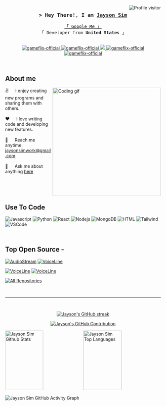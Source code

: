 <a href="https://komarev.com/ghpvc/?username=gameflix-official">
  <img align="right" src="https://komarev.com/ghpvc/?username=gameflix-official&label=Visitors&color=0e75b6&style=flat" alt="Profile visitor" />
</a>

<h3 align="center">
        <samp>&gt; Hey There!, I am
                <b><a target="_blank" href="https://gameflix-official.com">Jayson Sim</a></b>
        </samp>
</h3>

<p align="center"> 
  <samp>
    <a href="https://www.google.com/search?q=Jayson+Sim">「 Google Me 」</a>
    <br>
    「 Developer from <b>United States</b> 」
    <br>
    <br>
  </samp>
</p>

<p align="center">
 <a href="https://gameflix-official.com" target="blank">
  <img src="https://img.shields.io/badge/Website-DC143C?style=for-the-badge&logo=medium&logoColor=white" alt="gameflix-official" />
 </a>
 <a href="https://linkedin.com/in/JaysonSim" target="_blank">
  <img src="https://img.shields.io/badge/LinkedIn-0077B5?style=for-the-badge&logo=linkedin&logoColor=white" alt="gameflix-official"/>
 </a>
 <a href="https://twitter.com/_gameflix-official" target="_blank">
  <img src="https://img.shields.io/badge/Twitter-1DA1F2?style=for-the-badge&logo=twitter&logoColor=white" />
 </a>
 <a href="https://instagram.com/_gameflix-official" target="_blank">
  <img src="https://img.shields.io/badge/Instagram-fe4164?style=for-the-badge&logo=instagram&logoColor=white" alt="gameflix-official" />
 </a> 
 <a href="https://facebook.com/gameflix-official.dev" target="_blank">
  <img src="https://img.shields.io/badge/Facebook-20BEFF?&style=for-the-badge&logo=facebook&logoColor=white" alt="gameflix-official"  />
  </a> 
</p>
<br />

<!-- About Section -->
<h2>About me</h2>
<p>
 <img align="right" width="350" src="/assets/programmer.gif" alt="Coding gif" />
  
 ✌️ &emsp; I enjoy creating new programs and sharing them with others. <br/><br/>
 ❤️ &emsp; I love writing code and developing new features.<br/><br/>
 📧 &emsp; Reach me anytime: jaysonsimwork@gmail.com<br/><br/>
 💬 &emsp; Ask me about anything [here](https://github.com/JaysonSim/JaysonSim/issues)

</p>

<br/>
<br/>
<br/>

<h2>Use To Code</h2>

![Javascript](https://img.shields.io/badge/Javascript-F0DB4F?style=for-the-badge&labelColor=black&logo=javascript&logoColor=F0DB4F)
![Python](https://img.shields.io/badge/Python-3776AB?style=for-the-badge&logo=python&logoColor=white)
![React](https://img.shields.io/badge/-React-61DBFB?style=for-the-badge&labelColor=black&logo=react&logoColor=61DBFB)
![Nodejs](https://img.shields.io/badge/Nodejs-3C873A?style=for-the-badge&labelColor=black&logo=node.js&logoColor=3C873A)
![MongoDB](https://img.shields.io/badge/MongoDB-4EA94B?style=for-the-badge&logo=mongodb&logoColor=white)
![HTML](https://img.shields.io/badge/HTML5-E34F26?style=for-the-badge&logo=html5&logoColor=white)
![Tailwind](https://img.shields.io/badge/Tailwind_CSS-092749?style=for-the-badge&logo=tailwindcss&logoColor=06B6D4&labelColor=000000)
![VSCode](https://img.shields.io/badge/Visual_Studio-0078d7?style=for-the-badge&logo=visual%20studio&logoColor=white)

<br/>

## Top Open Source -
[![AudioStream](https://github-readme-stats.vercel.app/api/pin/?username=JaysonSim&repo=AudioStream&border_color=7F3FBF&bg_color=0D1117&title_color=C9D1D9&text_color=8B949E&icon_color=7F3FBF)](https://github.com/JaysonSim/AudioStream)
[![VoiceLine](https://github-readme-stats.vercel.app/api/pin/?username=JaysonSim&repo=VoiceLine&border_color=7F3FBF&bg_color=0D1117&title_color=C9D1D9&text_color=8B949E&icon_color=7F3FBF)](https://github.com/JaysonSim/VoiceLine)


[![VoiceLine](https://github-readme-stats.vercel.app/api/pin/?username=JaysonSim&repo=VoiceLine&border_color=7F3FBF&bg_color=0D1117&title_color=C9D1D9&text_color=8B949E&icon_color=7F3FBF)](https://github.com/JaysonSim/VoiceLine)
[![VoiceLine](https://github-readme-stats.vercel.app/api/pin/?username=JaysonSim&repo=VoiceLine&border_color=7F3FBF&bg_color=0D1117&title_color=C9D1D9&text_color=8B949E&icon_color=7F3FBF)](https://github.com/JaysonSim/VoiceLine)


<p align="left">
  <a href="https://github.com/JaysonSim?tab=repositories" target="_blank"><img alt="All Repositories" title="All Repositories" src="https://img.shields.io/badge/-All%20Repos-2962FF?style=for-the-badge&logo=koding&logoColor=white"/></a>
</p>

<br/>
<hr/>
<br/>

<p align="center">
  <a href="https://github.com/JaysonSim">
    <img src="https://github-readme-streak-stats.herokuapp.com/?user=JaysonSim&theme=radical&border=7F3FBF&background=0D1117" alt="Jayson's GitHub streak"/>
  </a>
</p>

<p align="center">
  <a href="https://github.com/JaysonSim">
    <img src="https://github-profile-summary-cards.vercel.app/api/cards/profile-details?username=JaysonSim&theme=radical" alt="Jayson's GitHub Contribution"/>
  </a>
</p>

<a> 
    <a href="https://github.com/JaysonSim"><img alt="Jayson Sim Github Stats" src="https://denvercoder1-github-readme-stats.vercel.app/api?username=JaysonSim&show_icons=true&count_private=true&theme=react&border_color=7F3FBF&bg_color=0D1117&title_color=F85D7F&icon_color=F8D866" height="192px" width="49.5%"/></a>
  <a href="https://github.com/JaysonSim"><img alt="Jayson Sim Top Languages" src="https://denvercoder1-github-readme-stats.vercel.app/api/top-langs/?username=JaysonSim&langs_count=8&layout=compact&theme=react&border_color=7F3FBF&bg_color=0D1117&title_color=F85D7F&icon_color=F8D866" height="192px" width="49.5%"/></a>
  <br/>
</a>

![Jayson Sim GitHub Activity Graph](https://github-readme-activity-graph.vercel.app/graph?username=JaysonSim&custom_title=Jayson%20Sim's%20GitHub%20Activity%20Graph&bg_color=0D1117&color=7F3FBF&line=7F3FBF&point=7F3FBF&area_color=FFFFFF&title_color=FFFFFF&area=true)
